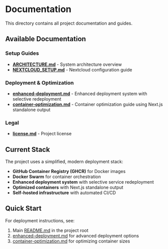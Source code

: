 # Documentation

This directory contains all project documentation and guides.

## Available Documentation

### Setup Guides

- **[ARCHITECTURE.md](./ARCHITECTURE.md)** - System architecture overview
- **[NEXTCLOUD_SETUP.md](./NEXTCLOUD_SETUP.md)** - Nextcloud configuration guide

### Deployment & Optimization

- **[enhanced-deployment.md](./enhanced-deployment.md)** - Enhanced deployment system with selective redeployment
- **[container-optimization.md](./container-optimization.md)** - Container optimization guide using Next.js standalone output

### Legal

- **[license.md](./license.md)** - Project license

## Current Stack

The project uses a simplified, modern deployment stack:

- **GitHub Container Registry (GHCR)** for Docker images
- **Docker Swarm** for container orchestration
- **Enhanced deployment system** with selective service redeployment
- **Optimized containers** with Next.js standalone output
- **Self-hosted infrastructure** with automated CI/CD

## Quick Start

For deployment instructions, see:

1. Main [README.md](../README.md) in the project root
2. [enhanced-deployment.md](./enhanced-deployment.md) for advanced deployment options
3. [container-optimization.md](./container-optimization.md) for optimizing container sizes
